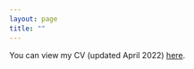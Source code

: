 ```yaml
---
layout: page
title: ""
---
```



You can view my CV (updated April 2022) [here](assets/Fredriksson_cv_0422.pdf).

<!-- <img src="/assets/Fredriksson_cv_0422.pdf" alt="Fredriksson_cv" style="width:800px;" align="center" />
<embed src="/assets/Fredriksson_cv_0422.pdf" type="application/pdf">

---
